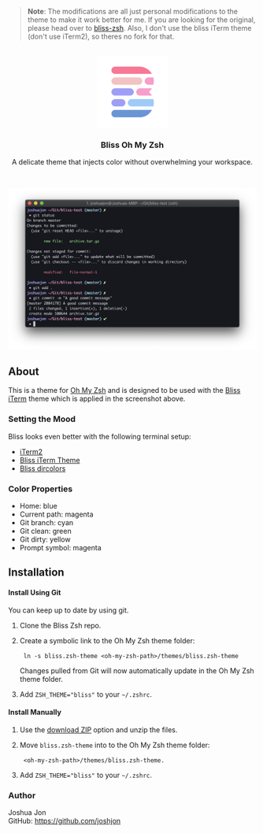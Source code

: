> **Note**: The modifications are all just personal modifications to the theme to make it work better for me. If you are looking for the original, please head over to [bliss-zsh](https://github.com/joshjon/bliss-zsh). Also, I don't use the bliss iTerm theme (don't use iTerm2), so theres no fork for that.

<p align="center">
  <br>
  <img src="https://raw.githubusercontent.com/joshjon/bliss-docs/master/bliss-icon.svg?sanitize=true" alt="icon" height="145">
  <h3 align="center">Bliss Oh My Zsh</h3>
  <p align="center">
    A delicate theme that injects color without overwhelming your workspace.
  </p>
  <br>
</p>

![session](https://raw.githubusercontent.com/joshjon/bliss-docs/master/bliss-zsh/images/bliss-zsh.png)

## About

This is a theme for [Oh My Zsh](https://github.com/robbyrussell/oh-my-zsh) and is designed to be used with the [Bliss iTerm](https://github.com/joshjon/bliss-iterm) theme which is applied in the screenshot above.

### Setting the Mood
Bliss looks even better with the following terminal setup:
* [iTerm2](https://www.iterm2.com/)
* [Bliss iTerm Theme](https://github.com/joshjon/bliss-iterm)
* [Bliss dircolors](https://github.com/joshjon/bliss-dircolors)

### Color Properties

* Home: blue
* Current path: magenta
* Git branch: cyan
* Git clean: green
* Git dirty: yellow
* Prompt symbol: magenta

## Installation

#### Install Using Git

You can keep up to date by using git.

1. Clone the Bliss Zsh repo.
2. Create a symbolic link to the Oh My Zsh theme folder:

        ln -s bliss.zsh-theme <oh-my-zsh-path>/themes/bliss.zsh-theme

   Changes pulled from Git will now automatically update in the Oh My Zsh theme folder.

3. Add `ZSH_THEME="bliss"` to your `~/.zshrc`.

#### Install Manually

1. Use the [download ZIP](https://github.com/joshjon/bliss-zsh/archive/master.zip) option and unzip the files.
2. Move `bliss.zsh-theme` into to the Oh My Zsh theme folder:

        <oh-my-zsh-path>/themes/bliss.zsh-theme.

3. Add `ZSH_THEME="bliss"` to your `~/.zshrc`.

### Author

Joshua Jon<br>
GitHub: https://github.com/joshjon  
